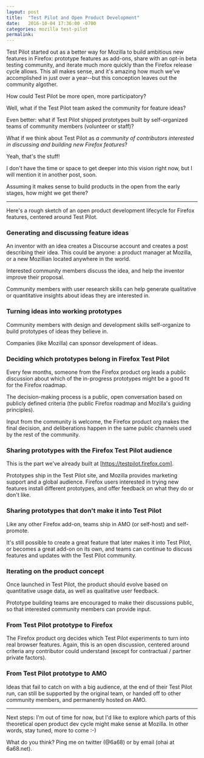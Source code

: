 ```yaml
---
layout: post
title:  "Test Pilot and Open Product Development"
date:   2016-10-04 17:36:00 -0700
categories: mozilla test-pilot
permalink:
---
```


Test Pilot started out as a better way for Mozilla to build ambitious new features in Firefox: prototype features as add-ons, share with an opt-in beta testing community, and iterate much more quickly than the Firefox release cycle allows. This all makes sense, and it's amazing how much we've accomplished in just over a year--but this conception leaves out the community algother.

How could Test Pilot be more open, more participatory?

Well, what if the Test Pilot team asked the community for feature ideas?

Even better: what if Test Pilot shipped prototypes built by self-organized teams of community members (volunteer or staff)?

What if we think about Test Pilot as _a community of contributors interested in discussing and building new Firefox features_?

Yeah, that's the stuff!

I don't have the time or space to get deeper into this vision right now, but I will mention it in another post, soon. 

Assuming it makes sense to build products in the open from the early stages, how might we get there?

-----

Here's a rough sketch of an open product development lifecycle for Firefox features, centered around Test Pilot.

### Generating and discussing feature ideas
An inventor with an idea creates a Discourse account and creates a post describing their idea. This could be anyone: a product manager at Mozilla, or a new Mozillian located anywhere in the world.

Interested community members discuss the idea, and help the inventor improve their proposal.

Community members with user research skills can help generate qualitative or quantitative insights about ideas they are interested in.

### Turning ideas into working prototypes
Community members with design and development skills self-organize to build prototypes of ideas they believe in.

Companies (like Mozilla) can sponsor development of ideas.

### Deciding which prototypes belong in Firefox Test Pilot
Every few months, someone from the Firefox product org leads a public discussion about which of the in-progress prototypes might be a good fit for the Firefox roadmap.

The decision-making process is a public, open conversation based on publicly defined criteria (the public Firefox roadmap and Mozilla's guiding principles).

Input from the community is welcome, the Firefox product org makes the final decision, and deliberations happen in the same public channels used by the rest of the community.

### Sharing prototypes with the Firefox Test Pilot audience
This is the part we've already built at [https://testpilot.firefox.com].

Prototypes ship in the Test Pilot site, and Mozilla provides marketing support and a global audience. Firefox users interested in trying new features install different prototypes, and offer feedback on what they do or don't like.

### Sharing prototypes that don't make it into Test Pilot
Like any other Firefox add-on, teams ship in AMO (or self-host) and self-promote.

It's still possible to create a great feature that later makes it into Test Pilot, or becomes a great add-on on its own, and teams can continue to discuss features and updates with the Test Pilot community.

### Iterating on the product concept
Once launched in Test Pilot, the product should evolve based on quantitative usage data, as well as qualitative user feedback.

Prototype building teams are encouraged to make their discussions public, so that interested community members can provide input.

### From Test Pilot prototype to Firefox
The Firefox product org decides which Test Pilot experiments to turn into real browser features. Again, this is an open discussion, centered around criteria any contributor could understand (except for contractual / partner private factors).

### From Test Pilot prototype to AMO
Ideas that fail to catch on with a big audience, at the end of their Test Pilot run, can still be supported by the original team, or handed off to other community members, and permanently hosted on AMO.

-----

Next steps: I'm out of time for now, but I'd like to explore which parts of this theoretical open product dev cycle might make sense at Mozilla. In other words, stay tuned, more to come :-)

What do you think? Ping me on twitter (@6a68) or by email (ohai at 6a68.net).
